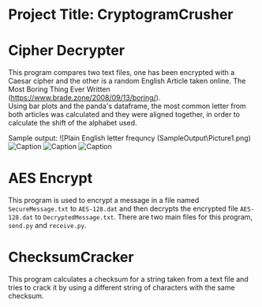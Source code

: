 # Project Title: CryptogramCrusher

# Cipher Decrypter
This program compares two text files, one has been encrypted with a Caesar cipher 
and the other is a random English Article taken online. 
The Most Boring Thing Ever Written (https://www.brade.zone/2008/09/13/boring/).  
Using bar plots and the panda's dataframe, the most common letter from both articles 
was calculated and they were aligned together, in order to calculate the shift of 
the alphabet used.

Sample output:
![Plain English letter frequncy (SampleOutput\Picture1.png)
![Caption](file:///<absolute-path-to-file>)
![Caption](file:///<absolute-path-to-file>)
![Caption](file:///<absolute-path-to-file>)

# AES Encrypt
This program is used to encrypt a message in a file named `SecureMessage.txt` 
to `AES-128.dat` and then decrypts the encrypted file `AES-128.dat` to 
`DecryptedMessage.txt`. There are two main files for this program, `send.py` 
and `receive.py`.

# ChecksumCracker
This program calculates a checksum for a string taken from a text file and 
tries to crack it by using a different string of characters with the same checksum.
